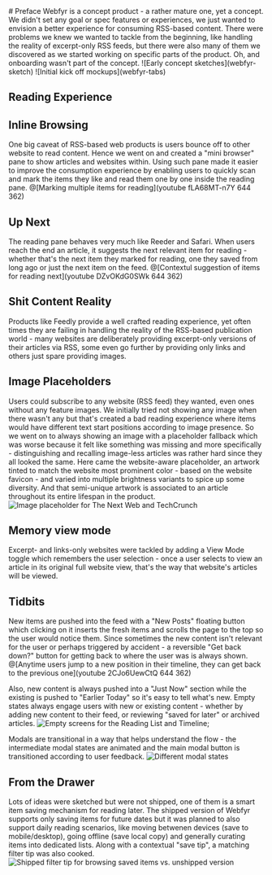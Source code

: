 <section class="project-section">
# Preface
Webfyr is a concept product - a rather mature one, yet a concept. We didn't set any goal or spec features or experiences, we just wanted to envision a better experience for consuming RSS-based content.
There were problems we knew we wanted to tackle from the beginning, like handling the reality of excerpt-only RSS feeds, but there were also many of them we discovered as we started working on specific parts of the product.
Oh, and onboarding wasn't part of the concept.
![Early concept sketches](webfyr-sketch)
![Initial kick off mockups](webfyr-tabs)


# Reading Experience
## Inline Browsing
One big caveat of RSS-based web products is users bounce off to other website to read content. Hence we went on and created a "mini browser" pane to show articles and websites within. Using such pane made it easier to improve the consumption experience by enabling users to quickly scan and mark the items they like and read them one by one inside the reading pane.
@[Marking multiple items for reading](youtube fLA68MT-n7Y 644 362)


## Up Next
The reading pane behaves very much like Reeder and Safari. When users reach the end an article, it suggests the next relevant item for reading - whether that's the next item they marked for reading, one they saved from long ago or just the next item on the feed.
@[Contextul suggestion of items for reading next](youtube DZvOKdG0SWk 644 362)


# Shit Content Reality
Products like Feedly provide a well crafted reading experience, yet often times they are failing in handling the reality of the RSS-based publication world - many websites are deliberately providing excerpt-only versions of their articles via RSS, some even go further by providing only links and others just spare providing images.
## Image Placeholders
Users could subscribe to any website (RSS feed) they wanted, even ones without any feature images. We initially tried not showing any image when there wasn't any but that's created a bad reading experience where items would have different text start positions according to image presence. So we went on to always showing an image with a placeholder fallback which was worse because it felt like something was missing and more specifically - distinguishing and recalling image-less articles was rather hard since they all looked the same.
Here came the website-aware placeholder, an artwork tinted to match the website most prominent color - based on the website favicon - and varied into multiple brightness variants to spice up some diversity. And that semi-unique artwork is associated to an article throughout its entire lifespan in the product.
![Image placeholder for The Next Web and TechCrunch](webfyr-placeholder)


## Memory view mode
Excerpt- and links-only websites were tackled by adding a View Mode toggle which remembers the user selection - once a user selects to view an article in its original full website view, that's the way that website's articles will be viewed.


# Tidbits
New items are pushed into the feed with a "New Posts" floating button which clicking on it inserts the fresh items and scrolls the page to the top so the user would notice them. Since sometimes the new content isn't relevant for the user or perhaps triggered by accident - a reversible "Get back down?" button for getting back to where the user was is always shown.
@[Anytime users jump to a new position in their timeline, they can get back to the previous one](youtube 2CJo6UewCtQ 644 362)

Also, new content is always pushed into a "Just Now" section while the existing is pushed to "Earlier Today" so it's easy to tell what's new.
Empty states always engage users with new or existing content - whether by adding new content to their feed, or reviewing "saved for later" or archived articles.
![Empty screens for the Reading List and Timeline](webfyr-empty);

Modals are transitional in a way that helps understand the flow - the intermediate modal states are animated and the main modal button is transitioned according to user feedback.
![Different modal states](webfyr-modals)

# From the Drawer
Lots of ideas were sketched but were not shipped, one of them is a smart item saving mechanism for reading later. The shipped version of Webfyr supports only saving items for future dates but it was planned to also support daily reading scenarios, like moving betwenen devices (save to mobile/desktop), going offline (save local copy) and generally curating items into dedicated lists. Along with a contextual "save tip", a matching filter tip was also cooked.
![Shipped filter tip for browsing saved items vs. unshipped version](webfyr-filter)